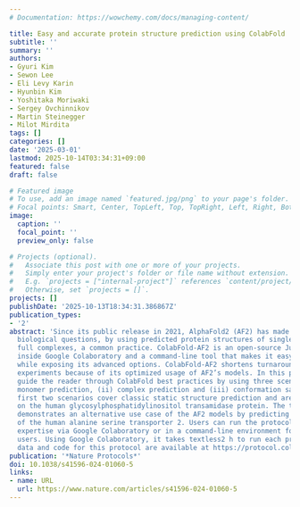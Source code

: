 ```yaml
---
# Documentation: https://wowchemy.com/docs/managing-content/

title: Easy and accurate protein structure prediction using ColabFold
subtitle: ''
summary: ''
authors:
- Gyuri Kim
- Sewon Lee
- Eli Levy Karin
- Hyunbin Kim
- Yoshitaka Moriwaki
- Sergey Ovchinnikov
- Martin Steinegger
- Milot Mirdita
tags: []
categories: []
date: '2025-03-01'
lastmod: 2025-10-14T03:34:31+09:00
featured: false
draft: false

# Featured image
# To use, add an image named `featured.jpg/png` to your page's folder.
# Focal points: Smart, Center, TopLeft, Top, TopRight, Left, Right, BottomLeft, Bottom, BottomRight.
image:
  caption: ''
  focal_point: ''
  preview_only: false

# Projects (optional).
#   Associate this post with one or more of your projects.
#   Simply enter your project's folder or file name without extension.
#   E.g. `projects = ["internal-project"]` references `content/project/deep-learning/index.md`.
#   Otherwise, set `projects = []`.
projects: []
publishDate: '2025-10-13T18:34:31.386867Z'
publication_types:
- '2'
abstract: 'Since its public release in 2021, AlphaFold2 (AF2) has made investigating
  biological questions, by using predicted protein structures of single monomers or
  full complexes, a common practice. ColabFold-AF2 is an open-source Jupyter Notebook
  inside Google Colaboratory and a command-line tool that makes it easy to use AF2
  while exposing its advanced options. ColabFold-AF2 shortens turnaround times of
  experiments because of its optimized usage of AF2’s models. In this protocol, we
  guide the reader through ColabFold best practices by using three scenarios: (i)
  monomer prediction, (ii) complex prediction and (iii) conformation sampling. The
  first two scenarios cover classic static structure prediction and are demonstrated
  on the human glycosylphosphatidylinositol transamidase protein. The third scenario
  demonstrates an alternative use case of the AF2 models by predicting two conformations
  of the human alanine serine transporter 2. Users can run the protocol without computational
  expertise via Google Colaboratory or in a command-line environment for advanced
  users. Using Google Colaboratory, it takes textless2 h to run each procedure. The
  data and code for this protocol are available at https://protocol.colabfold.com.'
publication: '*Nature Protocols*'
doi: 10.1038/s41596-024-01060-5
links:
- name: URL
  url: https://www.nature.com/articles/s41596-024-01060-5
---
```


